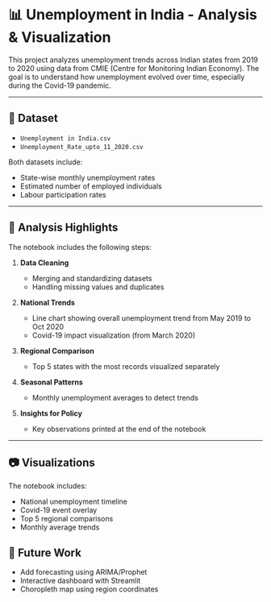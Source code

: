 
# 📊 Unemployment in India - Analysis & Visualization

This project analyzes unemployment trends across Indian states from 2019 to 2020 using data from CMIE (Centre for Monitoring Indian Economy). The goal is to understand how unemployment evolved over time, especially during the Covid-19 pandemic.

---

## 📁 Dataset

- `Unemployment in India.csv`
- `Unemployment_Rate_upto_11_2020.csv`

Both datasets include:
- State-wise monthly unemployment rates
- Estimated number of employed individuals
- Labour participation rates

---

## 🧪 Analysis Highlights

The notebook includes the following steps:

1. **Data Cleaning**  
   - Merging and standardizing datasets  
   - Handling missing values and duplicates

2. **National Trends**  
   - Line chart showing overall unemployment trend from May 2019 to Oct 2020  
   - Covid-19 impact visualization (from March 2020)

3. **Regional Comparison**  
   - Top 5 states with the most records visualized separately

4. **Seasonal Patterns**  
   - Monthly unemployment averages to detect trends

5. **Insights for Policy**  
   - Key observations printed at the end of the notebook

---

## 📷 Visualizations

The notebook includes:
- National unemployment timeline
- Covid-19 event overlay
- Top 5 regional comparisons
- Monthly average trends

## 📌 Future Work

- Add forecasting using ARIMA/Prophet
- Interactive dashboard with Streamlit
- Choropleth map using region coordinates
